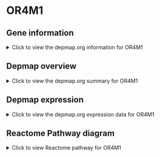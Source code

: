 <h1>OR4M1</h1>

<h2>Gene information</h2>
<details>
  <summary>Click to view the depmap.org information for OR4M1</summary>
  <iframe src="https://depmap.org/portal/gene/OR4M1?tab=about" style="border:none;width:100%;height:800px"></iframe>
</details>

<h2>Depmap overview</h2>
<details>
  <summary>Click to view the depmap.org summary for OR4M1</summary>
  <iframe src="https://depmap.org/portal/gene/OR4M1?tab=overview" style="border:none;width:100%;height:800px"></iframe>
</details>

<h2>Depmap expression</h2>
<details>
  <summary>Click to view the depmap.org expression data for OR4M1</summary>
  <iframe src="https://depmap.org/portal/gene/OR4M1?tab=characterization" style="border:none;width:100%;height:800px"></iframe>
</details>



<h2>Reactome Pathway diagram</h2>
<details>
  <summary>Click to view Reactome pathway for OR4M1</summary>
  <p>Olfactory Signaling Pathway</p>
  <iframe src="https://reactome.org/PathwayBrowser/#/R-HSA-381753" style="border:none;width:100%;height:800px"></iframe>
</details>



